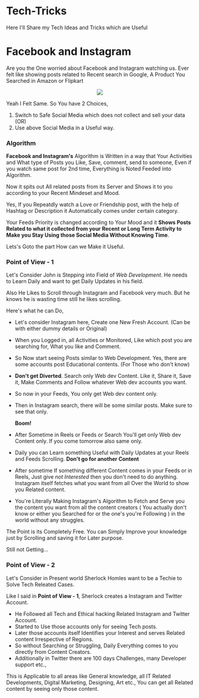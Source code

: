 # Tech-Tricks

Here I'll Share my Tech Ideas and Tricks which are Useful

# Facebook and Instagram

Are you the One worried about Facebook and Instagram watching us. 
Ever felt like showing posts related to Recent search in Google, A Product You Searched in Amazon or Flipkart

<p align='center'>
 <img src = "https://user-images.githubusercontent.com/91478125/171546140-8aabc55f-94e0-43a9-a933-bcc4a3129483.png"></img>
 </p>

Yeah I Felt Same. So You have 2 Choices,
 1. Switch to Safe Social Media which does not collect and sell your data (OR)
 2. Use above Social Media in a Useful way.

### Algorithm

**Facebook and Instagram's** Algorithm is Written in a way that Your Activities and What type of Posts you Like, Save, comment, send to someone, Even if you watch same post for 2nd time, Everything is Noted Feeded into Algorithm. 

Now it spits out All related posts from its Server and Shows it to you according to your Recent Mindeset and Mood.

Yes, If you Repeatdly watch a Love or Friendship post, with the help of Hashtag or Description it Automatically comes under certain category.

Your Feeds Priority is changed according to Your Mood and it **Shows Posts Related to what it collected from your Recent or Long Term Activity to Make you Stay Using those Social Media Without Knowing Time**. 

Lets's Goto the part How can we Make it Useful.

### Point of View - 1

Let's Consider John is Stepping into Field of *Web Development*. He needs to Learn Daily and want to get Daily Updates in his field. 

Also He Likes to Scroll through Instagram and Facebook very much. But he knows he is wasting time still he likes scrolling. 

Here's what he can Do,

* Let's consider Instagram here, Create one New Fresh Account. (Can be with either dummy details or Original)
* When you Logged in, all Activities or Monitored, Like which post you are searching for, What you like and Comment.
* So Now start seeing Posts similar to Web Development. Yes, there are some accounts post Educational contents. (For Those who don't know)
* **Don't get Diverted**. Search only Web dev Content. Like it, Share it, Save it, Make Comments and Follow whatever Web dev accounts you want.
* So now in your Feeds, You only get Web dev content only. 
* Then in Instagram search, there will be some similar posts. Make sure to see that only.

     **Boom!**

* After Sometime in Reels or Feeds or Search You'll get only Web dev Content only. If you come tomorrow also same only.
* Daily you can Learn something Useful with Daily Updates at your Reels and Feeds Scrolling. **Don't go for another Content**
* After sometime If something different Content comes in your Feeds or in Reels, Just give *not Interested* then you don't need to do anything. Instagram itself fetches what you want from all Over the World to show you Related content.
* You're Literally Making Instagram's Algorithm to Fetch and Serve you the content you want from all the content creators ( You actually don't know or either you Searched for or the one's you're Following ) in the world without any struggles.

The Point is its Completely Free. You can Simply Improve your knowledge just by Scrolling and saving it for Later purpose. 

Still not Getting... 

### Point of View - 2

Let's Consider in Present world Sherlock Homles want to be a Techie to Solve Tech Releated Cases.

Like I said in **Point of View - 1**, Sherlock creates a Instagram and Twitter Account.

* He Followed all Tech and Ethical hacking Related Instagram and Twitter Account. 
* Started to Use those accounts only for seeing Tech posts.
* Later those accounts itself Identifies your Interest and serves Related content Irrespective of Regions.
* So without Searching or Struggling, Daily Everything comes to you directly from Content Creators.
* Additionally in Twitter there are 100 days Challenges, many Developer support etc.,

This is Applicable to all areas like General knowledge, all IT Related Developments, Digital Marketing, Designing, Art etc., You can get all Related content by seeing only those content.



